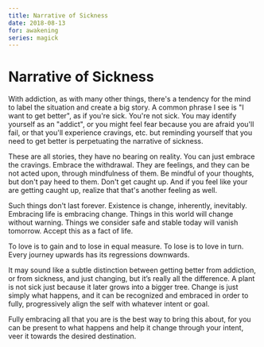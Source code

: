 ```yaml
---
title: Narrative of Sickness
date: 2018-08-13
for: awakening
series: magick
---
```


# Narrative of Sickness

With addiction, as with many other things, there's a tendency for the mind to label the situation and create a big story. A common phrase I see is "I want to get better", as if you're sick. You're not sick. You may identify yourself as an "addict", or you might feel fear because you are afraid you'll fail, or that you'll experience cravings, etc. but reminding yourself that you need to get better is perpetuating the narrative of sickness.

These are all stories, they have no bearing on reality. You can just embrace the cravings. Embrace the withdrawal. They are feelings, and they can be not acted upon, through mindfulness of them. Be mindful of your thoughts, but don't pay heed to them. Don't get caught up. And if you feel like your are getting caught up, realize that that's another feeling as well.

Such things don't last forever. Existence is change, inherently, inevitably. Embracing life is embracing change. Things in this world will change without warning. Things we consider safe and stable today will vanish tomorrow. Accept this as a fact of life.

To love is to gain and to lose in equal measure. To lose is to love in turn. Every journey upwards has its regressions downwards. 

It may sound like a subtle distinction between getting better from addiction, or from sickness, and just changing, but it’s really all the difference. A plant is not sick just because it later grows into a bigger tree. Change is just simply what happens, and it can be recognized and embraced in order to fully, progressively align the self with whatever intent or goal.

Fully embracing all that you are is the best way to bring this about, for you can be present to what happens and help it change through your intent, veer it towards the desired destination.
